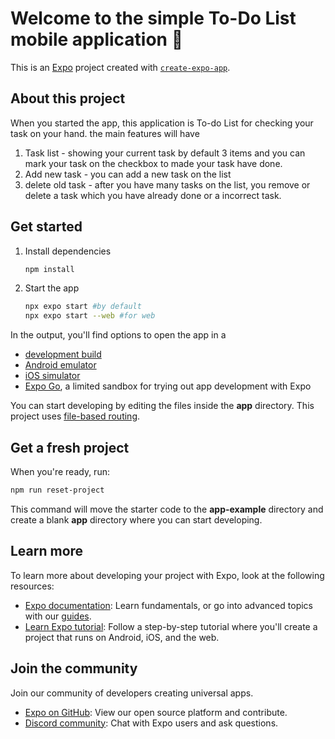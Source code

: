 # Welcome to the simple To-Do List mobile application 👋

This is an [Expo](https://expo.dev) project created with [`create-expo-app`](https://www.npmjs.com/package/create-expo-app).

## About this project

When you started the app, this application is To-do List for checking your task on your hand. the main features will have

1. Task list - showing your current task by default 3 items and you can mark your task on the checkbox to made your task have done.
2. Add new task - you can add a new task on the list
3. delete old task - after you have many tasks on the list, you remove or delete a task which you have already done or a incorrect task.

## Get started

1. Install dependencies

   ```bash
   npm install
   ```

2. Start the app

   ```bash
   npx expo start #by default
   npx expo start --web #for web
   ```

In the output, you'll find options to open the app in a

- [development build](https://docs.expo.dev/develop/development-builds/introduction/)
- [Android emulator](https://docs.expo.dev/workflow/android-studio-emulator/)
- [iOS simulator](https://docs.expo.dev/workflow/ios-simulator/)
- [Expo Go](https://expo.dev/go), a limited sandbox for trying out app development with Expo

You can start developing by editing the files inside the **app** directory. This project uses [file-based routing](https://docs.expo.dev/router/introduction).

## Get a fresh project

When you're ready, run:

```bash
npm run reset-project
```

This command will move the starter code to the **app-example** directory and create a blank **app** directory where you can start developing.

## Learn more

To learn more about developing your project with Expo, look at the following resources:

- [Expo documentation](https://docs.expo.dev/): Learn fundamentals, or go into advanced topics with our [guides](https://docs.expo.dev/guides).
- [Learn Expo tutorial](https://docs.expo.dev/tutorial/introduction/): Follow a step-by-step tutorial where you'll create a project that runs on Android, iOS, and the web.

## Join the community

Join our community of developers creating universal apps.

- [Expo on GitHub](https://github.com/expo/expo): View our open source platform and contribute.
- [Discord community](https://chat.expo.dev): Chat with Expo users and ask questions.
